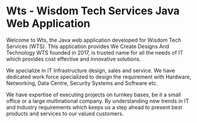 # Wts - Wisdom Tech Services Java Web Application

Welcome to Wts, the Java web application developed for Wisdom Tech Services (WTS). 
This application provides We Create Designs And Technology
WTS founded in 2017, is trusted name for all the needs of IT which provides cost effective and innovative solutions.

We specialize in IT Infrastructure design, sales and service. We have dedicated work force specialized to design the requirement with Hardware, Networking, Data Centre, Security Systems and Software etc.

We have expertise of executing projects on turnkey bases, be it a small office or a large multinational company. By understanding new trends in IT and Industry requirements which keeps us a step ahead to present best products and services to our valued customers.

